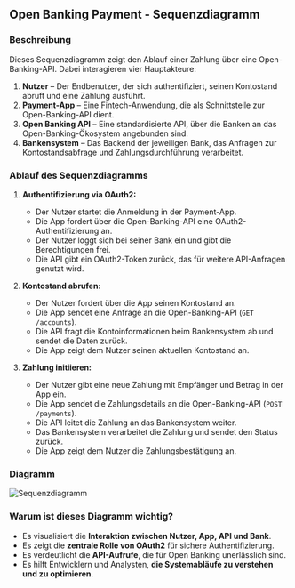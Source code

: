 ## Open Banking Payment - Sequenzdiagramm

### **Beschreibung**
Dieses Sequenzdiagramm zeigt den Ablauf einer Zahlung über eine Open-Banking-API. Dabei interagieren vier Hauptakteure:
1. **Nutzer** – Der Endbenutzer, der sich authentifiziert, seinen Kontostand abruft und eine Zahlung ausführt.
2. **Payment-App** – Eine Fintech-Anwendung, die als Schnittstelle zur Open-Banking-API dient.
3. **Open Banking API** – Eine standardisierte API, über die Banken an das Open-Banking-Ökosystem angebunden sind.
4. **Bankensystem** – Das Backend der jeweiligen Bank, das Anfragen zur Kontostandsabfrage und Zahlungsdurchführung verarbeitet.


### **Ablauf des Sequenzdiagramms**
1. **Authentifizierung via OAuth2:**  
   - Der Nutzer startet die Anmeldung in der Payment-App.
   - Die App fordert über die Open-Banking-API eine OAuth2-Authentifizierung an.
   - Der Nutzer loggt sich bei seiner Bank ein und gibt die Berechtigungen frei.
   - Die API gibt ein OAuth2-Token zurück, das für weitere API-Anfragen genutzt wird.

2. **Kontostand abrufen:**  
   - Der Nutzer fordert über die App seinen Kontostand an.
   - Die App sendet eine Anfrage an die Open-Banking-API (`GET /accounts`).
   - Die API fragt die Kontoinformationen beim Bankensystem ab und sendet die Daten zurück.
   - Die App zeigt dem Nutzer seinen aktuellen Kontostand an.

3. **Zahlung initiieren:**  
   - Der Nutzer gibt eine neue Zahlung mit Empfänger und Betrag in der App ein.
   - Die App sendet die Zahlungsdetails an die Open-Banking-API (`POST /payments`).
   - Die API leitet die Zahlung an das Bankensystem weiter.
   - Das Bankensystem verarbeitet die Zahlung und sendet den Status zurück.
   - Die App zeigt dem Nutzer die Zahlungsbestätigung an.

### **Diagramm**
![Sequenzdiagramm](https://www.plantuml.com/plantuml/png/VPB1QXin48RlUeeXXv90JQ57WqiSCAMqn8Rab9jsTrOU8essqgWGFqyU8pU_MAMr5TYDoKcizEd_v_-rjr5qaEIi4XABi1sGuKxpCx61dNvno08BUC2_2VdGaJP1EwUKRiK7k4zomA26B44j3JgpL-TBY_KmN86EaDSfCB5OxtuLggnJgW38yIKAkaACDvHQhM2TP8yirDE1CAGiyeyqRClsTrYjr6aeMFmerajOiqFR5MoCYgpoTZdDbijwxQEcvjw73WEhp1Ny9Bk4FzuGGuC4-NIS2Z2SM4ljljfNWmsnzSOWmnTuIb78kI9liC6pT1tqFCgZpxdX-DPWS2I2biVKlpsBpmcu0zs4r2D_p3g1-81aPcb_RXxXcsvRdrWYN6VzazrD3LdYd6Me5E2qa6Vawgd6l8kgDuATbWnOmXx3B58zdmSQPthlzFBS9VIJtjlI5Z494OQBeUynOINh6yFrnWtzyPKDXgzmXnAqkPbKiTi-v2w6yhD-saKLRb2dliZCIwX4pDQI8XnIEBwrpnSUk88DHZc-2fdyCQzYhlPUnorobvpz3m00)

### **Warum ist dieses Diagramm wichtig?**
- Es visualisiert die **Interaktion zwischen Nutzer, App, API und Bank**.
- Es zeigt die **zentrale Rolle von OAuth2** für sichere Authentifizierung.
- Es verdeutlicht die **API-Aufrufe**, die für Open Banking unerlässlich sind.
- Es hilft Entwicklern und Analysten, **die Systemabläufe zu verstehen und zu optimieren**.

